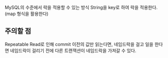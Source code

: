 MySQL의 수준에서 락을 적용할 수 있는 방식
String을 key로 하여 락을 적용한다. (map 형식을 활용한다)


## 주의할 점
Repeatable Read로 인해 commit 이전의 값만 읽는다면, 네임드락을 걸고 일을 한다면 네임드락이 걸리기 전에 다른 트랜잭션이 네임드락을 가져갈 수 있다.